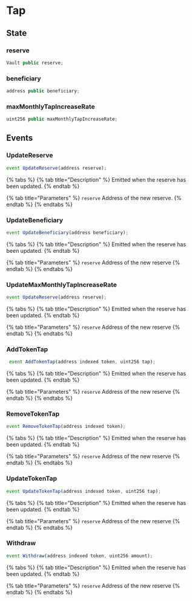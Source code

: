# Tap

## State

### reserve

```javascript
Vault public reserve;
```

### beneficiary

```javascript
address public beneficiary;
```

### maxMonthlyTapIncreaseRate

```javascript
uint256 public maxMonthlyTapIncreaseRate;
```



## Events

### UpdateReserve

```javascript
event UpdateReserve(address reserve);
```

{% tabs %}
{% tab title="Description" %}
Emitted when the reserve has been updated.
{% endtab %}

{% tab title="Parameters" %}
`reserve` Address of the new reserve.
{% endtab %}
{% endtabs %}

### UpdateBeneficiary

```javascript
event UpdateBeneficiary(address beneficiary);
```

{% tabs %}
{% tab title="Description" %}
Emitted when the reserve has been updated.
{% endtab %}

{% tab title="Parameters" %}
`reserve` Address of the new reserve
{% endtab %}
{% endtabs %}

### UpdateMaxMonthlyTapIncreaseRate

```javascript
event UpdateReserve(address reserve);
```

{% tabs %}
{% tab title="Description" %}
Emitted when the reserve has been updated.
{% endtab %}

{% tab title="Parameters" %}
`reserve` Address of the new reserve
{% endtab %}
{% endtabs %}

### AddTokenTap

```javascript
 event AddTokenTap(address indexed token, uint256 tap);
```

{% tabs %}
{% tab title="Description" %}
Emitted when the reserve has been updated.
{% endtab %}

{% tab title="Parameters" %}
`reserve` Address of the new reserve
{% endtab %}
{% endtabs %}

### RemoveTokenTap

```javascript
event RemoveTokenTap(address indexed token);
```

{% tabs %}
{% tab title="Description" %}
Emitted when the reserve has been updated.
{% endtab %}

{% tab title="Parameters" %}
`reserve` Address of the new reserve
{% endtab %}
{% endtabs %}

### UpdateTokenTap

```javascript
event UpdateTokenTap(address indexed token, uint256 tap);
```

{% tabs %}
{% tab title="Description" %}
Emitted when the reserve has been updated.
{% endtab %}

{% tab title="Parameters" %}
`reserve` Address of the new reserve
{% endtab %}
{% endtabs %}

### Withdraw

```javascript
event Withdraw(address indexed token, uint256 amount);
```

{% tabs %}
{% tab title="Description" %}
Emitted when the reserve has been updated.
{% endtab %}

{% tab title="Parameters" %}
`reserve` Address of the new reserve
{% endtab %}
{% endtabs %}





